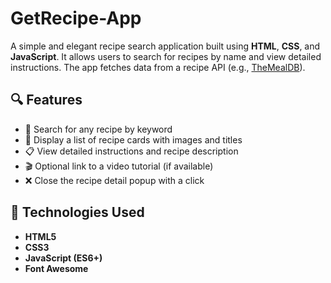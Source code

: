 # GetRecipe-App
A simple and elegant recipe search application built using **HTML**, **CSS**, and **JavaScript**. It allows users to search for recipes by name and view detailed instructions. The app fetches data from a recipe API (e.g., [TheMealDB](https://www.themealdb.com/)).

## 🔍 Features

- 🔎 Search for any recipe by keyword
- 📄 Display a list of recipe cards with images and titles
- 📋 View detailed instructions and recipe description
- 🎬 Optional link to a video tutorial (if available)
- ❌ Close the recipe detail popup with a click

## 🧰 Technologies Used

- **HTML5** 
- **CSS3**
- **JavaScript (ES6+)** 
- **Font Awesome** 
